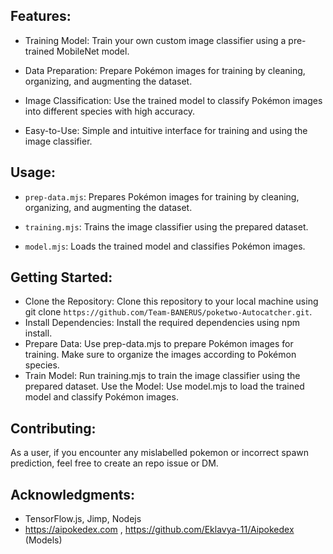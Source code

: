 ## Features:

- Training Model: Train your own custom image classifier using a pre-trained MobileNet model.
  
- Data Preparation: Prepare Pokémon images for training by cleaning, organizing, and augmenting the dataset.
  
- Image Classification: Use the trained model to classify Pokémon images into different species with high accuracy.

- Easy-to-Use: Simple and intuitive interface for training and using the image classifier.

## Usage:

- `prep-data.mjs`: Prepares Pokémon images for training by cleaning, organizing, and augmenting the dataset.

- `training.mjs`: Trains the image classifier using the prepared dataset.

- `model.mjs`: Loads the trained model and classifies Pokémon images.

## Getting Started:

- Clone the Repository: Clone this repository to your local machine using git clone `https://github.com/Team-BANERUS/poketwo-Autocatcher.git`.
- Install Dependencies: Install the required dependencies using npm install.
- Prepare Data: Use prep-data.mjs to prepare Pokémon images for training. Make sure to organize the images according to Pokémon species.
- Train Model: Run training.mjs to train the image classifier using the prepared dataset.
Use the Model: Use model.mjs to load the trained model and classify Pokémon images.

## Contributing:

As a user, if you encounter any mislabelled pokemon or incorrect spawn prediction, feel free to create an repo issue or DM.

## Acknowledgments:
- TensorFlow.js, Jimp, Nodejs
- https://aipokedex.com , https://github.com/Eklavya-11/Aipokedex (Models)

